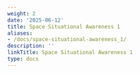 ```yaml
---
weight: 2
date: '2025-06-12'
title: Space Situational Awareness 1
aliases:
- /docs/space-situational-awareness_1/
description: ''
linkTitle: Space Situational Awareness 1
type: docs
---
```


